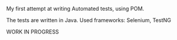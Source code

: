 My first attempt at writing Automated tests, using POM.

The tests are written in Java.
Used frameworks: Selenium, TestNG

WORK IN PROGRESS
